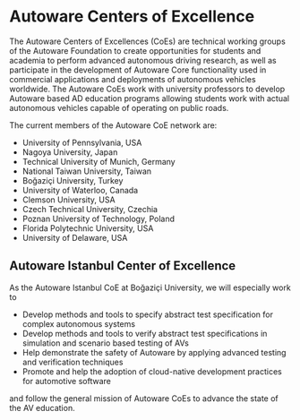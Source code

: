 # Autoware Centers of Excellence

The Autoware Centers of Excellences (CoEs) are technical working groups of the Autoware Foundation to create opportunities for students and academia to perform advanced autonomous driving research, as well as participate in the development of Autoware Core functionality used in commercial applications and deployments of autonomous vehicles worldwide. The Autoware CoEs work with university professors to develop Autoware based AD education programs allowing students work with actual autonomous vehicles capable of operating on public roads.

The current members of the Autoware CoE network are:

- University of Pennsylvania, USA
- Nagoya University, Japan
- Technical University of Munich, Germany
- National Taiwan University, Taiwan
- Boğaziçi University, Turkey
- University of Waterloo, Canada
- Clemson University, USA
- Czech Technical University, Czechia
- Poznan University of Technology, Poland
- Florida Polytechnic University, USA
- University of Delaware, USA

## Autoware Istanbul Center of Excellence 

As the Autoware Istanbul CoE at Boğaziçi University, we will especially work to

- Develop methods and tools to specify abstract test specification for complex autonomous systems
- Develop methods and tools to verify abstract test specifications in simulation and scenario based testing of AVs
- Help demonstrate the safety of Autoware by applying advanced testing and verification techniques
- Promote and help the adoption of cloud-native development practices for automotive software

and follow the general mission of Autoware CoEs to advance the state of the AV education.

